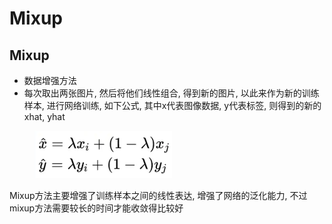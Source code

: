 # Mixup

## Mixup

* 数据增强方法
* 每次取出两张图片, 然后将他们线性组合, 得到新的图片, 以此来作为新的训练样本, 进行网络训练, 如下公式, 其中x代表图像数据, y代表标签, 则得到的新的 xhat, yhat

<figure><img src="../../.gitbook/assets/image (35).png" alt=""><figcaption></figcaption></figure>

Mixup方法主要增强了训练样本之间的线性表达, 增强了网络的泛化能力, 不过mixup方法需要较长的时间才能收敛得比较好
